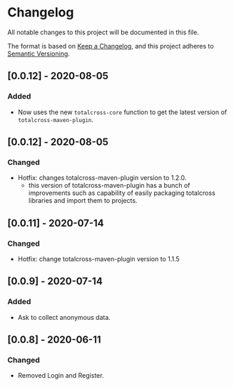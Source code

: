 # Changelog
All notable changes to this project will be documented in this file.

The format is based on [Keep a Changelog](https://keepachangelog.com/en/1.0.0/),
and this project adheres to [Semantic Versioning](https://semver.org/spec/v2.0.0.html).

## [0.0.12] - 2020-08-05
### Added
- Now uses the new `totalcross-core` function to get the latest version of `totalcross-maven-plugin`.

## [0.0.12] - 2020-08-05
### Changed
- Hotfix: changes totalcross-maven-plugin version to 1.2.0.
  - this version of totalcross-maven-plugin has a bunch of improvements such as capability of easily packaging totalcross libraries and import them to projects.

## [0.0.11] - 2020-07-14
### Changed
- Hotfix: change totalcross-maven-plugin version to 1.1.5

## [0.0.9] - 2020-07-14
### Added
- Ask to collect anonymous data.

## [0.0.8] - 2020-06-11
### Changed
- Removed Login and Register.
